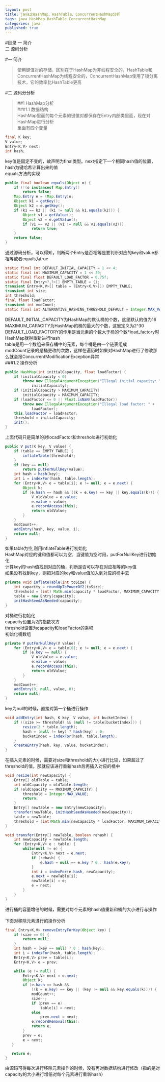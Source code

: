```yaml
---
layout: post
title: java之HashMap、HashTable、ConcurrentHashMap分析
tags: java HashMap HashTable ConcurrentHashMap 
categories: java
published: true
---
```


#目录
一 简介</br>
二 源码分析

#一 简介</br>
> 使用键值对的存储，区别在于HashMap为非线程安全的，HashTable和ConcurrentHashMap为线程安全的，ConcurrentHashMap使用了锁分离技术，它的效率比HashTable更高</br>

#二 源码分分析</br>
>##1 HashMap分析</br>
###1.1 数据结构</br>
HashMap里面的每个元素的键值对都保存在Entry内部类里面，现在对HashMap进行分析</br>
里面有四个变量
~~~java
final K key;
V value;
Entry<K,V> next;
int hash;
~~~
key值是固定不变的，故声明为final类型。next指定下一个相同hash值的位置，hash为键哈希计算出来的值</br>
equals方法的实现</br>
~~~java
public final boolean equals(Object o) {
	if (!(o instanceof Map.Entry))
    	return false;
    Map.Entry e = (Map.Entry)o;
    Object k1 = getKey();
    Object k2 = e.getKey();
    if (k1 == k2 || (k1 != null && k1.equals(k2))) {
    	Object v1 = getValue();
        Object v2 = e.getValue();
        if (v1 == v2 || (v1 != null && v1.equals(v2)))
        	return true;
    }
    return false;
}
~~~
通过源码分析，可以得知，判断两个Entry是否相等是要判断对应的key和value都相等或者equals为true</br>
~~~java
static final int DEFAULT_INITIAL_CAPACITY = 1 << 4;
static final int MAXIMUM_CAPACITY = 1 << 30;
static final float DEFAULT_LOAD_FACTOR = 0.75f;
static final Entry<?,?>[] EMPTY_TABLE = {};
transient Entry<K,V>[] table = (Entry<K,V>[]) EMPTY_TABLE;
transient int size;
int threshold;
final float loadFactor;
transient int modCount;
static final int ALTERNATIVE_HASHING_THRESHOLD_DEFAULT = Integer.MAX_VALUE;
~~~
DEFAULT_INITIAL_CAPACITY为HashMap的默认桶的个数，这里默认的值为16</br>
MAXIMUM_CAPACITY为HashMap的桶的最大的个数，这里定义为2^30</br>
DEFAULT_LOAD_FACTORY的作用是当元素的个数大于桶的个数*load_factory时HashMap就得重新进行hash</br>
table是用一个数组来保存桶中的元素，每个桶是由一个链表组成</br>
modCount记录的是桶更改的次数，这样在遍历时如果对HashMap进行了修改那么就会报ConcurrentModificationException异常</br>
###1.2 操作分析
~~~java
public HashMap(int initialCapacity, float loadFactor) {
	if (initialCapacity < 0)
    	throw new IllegalArgumentException("Illegal initial capacity: " +
        	initialCapacity);
    if (initialCapacity > MAXIMUM_CAPACITY)
        initialCapacity = MAXIMUM_CAPACITY;
    if (loadFactor <= 0 || Float.isNaN(loadFactor))
        throw new IllegalArgumentException("Illegal load factor: " +
        	loadFactor);
    this.loadFactor = loadFactor;
    threshold = initialCapacity;
    init();
}
~~~ 
上面代码只是简单的对locadFactor和threshold进行初始化</br>
~~~java
public V put(K key, V value) {
	if (table == EMPTY_TABLE) {
    	inflateTable(threshold);
    }
    if (key == null)
    	return putForNullKey(value);
    int hash = hash(key);
   	int i = indexFor(hash, table.length);
    for (Entry<K,V> e = table[i]; e != null; e = e.next) {
    	Object k;
        if (e.hash == hash && ((k = e.key) == key || key.equals(k))) {
        	V oldValue = e.value;
            e.value = value;
            e.recordAccess(this);
            return oldValue;
        }
    }
    modCount++;
    addEntry(hash, key, value, i);
    return null;
}
~~~
如果table为空,则用inflateTable进行初始化</br>
HashMap对应的键和值都可以为空，当键值为空时用，putForNullKey进行初始化</br>
计算key的hash值找到对应的桶，判断是否可以存在对应相等的key值</br>
如果没有找到key，则把对应的key和value值加入到对应的桶中去</br>
~~~java
private void inflateTable(int toSize) {
	int capacity = roundUpToPowerOf2(toSize);
	threshold = (int) Math.min(capacity * loadFactor, MAXIMUM_CAPACITY + 1);
    table = new Entry[capacity];
    initHashSeedAsNeeded(capacity);
}
~~~
对桶进行初始化</br>
capacity设置为2的指数次方</br>
threshold设置为capacity和loadFactor的乘积</br>
初始化桶数组</br>
~~~java
private V putForNullKey(V value) {
	for (Entry<K,V> e = table[0]; e != null; e = e.next) {
    	if (e.key == null) {
        	V oldValue = e.value;
            e.value = value;
            e.recordAccess(this);
            return oldValue;
        }
    }
    modCount++;
    addEntry(0, null, value, 0);
    return null;
}
~~~
key为null的时候，直接对第一个桶进行操作
~~~java
void addEntry(int hash, K key, V value, int bucketIndex) {
	if ((size >= threshold) && (null != table[bucketIndex])) {
    	resize(2 * table.length);
        hash = (null != key) ? hash(key) : 0;
        bucketIndex = indexFor(hash, table.length);
    }
    createEntry(hash, key, value, bucketIndex);
}
~~~
在插入元素的时候，需要对size和threshold的大小进行比较，如果超过了threshold的值，那就应该进行重新hash后再插入对应的桶中</br>
~~~java
void resize(int newCapacity) {
	Entry[] oldTable = table;
    int oldCapacity = oldTable.length;
    if (oldCapacity == MAXIMUM_CAPACITY) {
    	threshold = Integer.MAX_VALUE;
        return;
    }
    Entry[] newTable = new Entry[newCapacity];
    transfer(newTable, initHashSeedAsNeeded(newCapacity));
    table = newTable;
    threshold = (int)Math.min(newCapacity * loadFactor, MAXIMUM_CAPACITY + 1);
}

void transfer(Entry[] newTable, boolean rehash) {
    int newCapacity = newTable.length;
    for (Entry<K,V> e : table) {
    	while(null != e) {
        	Entry<K,V> next = e.next;
            if (rehash) {
            	e.hash = null == e.key ? 0 : hash(e.key);
            }
            int i = indexFor(e.hash, newCapacity);
            e.next = newTable[i];
            newTable[i] = e;
            e = next;
        }
    }
}
~~~
进行桶的容量增倍的时候，需要对每个元素的hash值重新和桶的大小进行与操作</br></br>
下面对移除元素进行的操作分析</br>
~~~java
final Entry<K,V> removeEntryForKey(Object key) {
	if (size == 0) {
		return null;
    }
    int hash = (key == null) ? 0 : hash(key);
   	int i = indexFor(hash, table.length);
    Entry<K,V> prev = table[i];
    Entry<K,V> e = prev;

    while (e != null) {
    	Entry<K,V> next = e.next;
       	Object k;
        if (e.hash == hash &&
       		((k = e.key) == key || (key != null && key.equals(k)))) {
        	modCount++;
            size--;
            if (prev == e)
            	table[i] = next;
            else
                prev.next = next;
            e.recordRemoval(this);
            return e;
        }
        prev = e;
        e = next;
   }

   return e;
}
~~~
由源码可得每次进行移除元素操作的时候，没有再对数据结构进行修改（指的是对capacity的大小进行增倍对每个元素进行重新hash）






